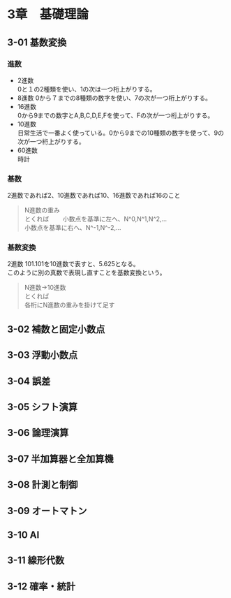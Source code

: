 # 3章　基礎理論
## 3-01 基数変換
### 進数  
- 2進数  
0と１の2種類を使い、1の次は一つ桁上がりする。  
- 8進数 
0から７までの8種類の数字を使い、7の次が一つ桁上がりする。  
- 16進数  
0から9までの数字とA,B,C,D,E,Fを使って、Fの次が一つ桁上がりする。
- 10進数  
日常生活で一番よく使っている。0から9までの10種類の数字を使って、9の次が一つ桁上がりする。  
- 60進数  
時計
### 基数
2進数であれば2、10進数であれば10、16進数であれば16のこと

> N進数の重み  
> とくれば　　
> 小数点を基準に左へ、N^0,N^1,N^2,...  
> 小数点を基準に右へ、N^-1,N^-2,...

### 基数変換
2進数 101.101を10進数で表すと、5.625となる。  
このように別の真数で表現し直すことを基数変換という。  

> N進数->10進数  
> とくれば  
> 各桁にN進数の重みを掛けて足す

### 

## 3-02 補数と固定小数点
## 3-03 浮動小数点
## 3-04 誤差
## 3-05 シフト演算
## 3-06 論理演算
## 3-07 半加算器と全加算機
## 3-08 計測と制御
## 3-09 オートマトン
## 3-10 AI
## 3-11 線形代数
## 3-12 確率・統計
